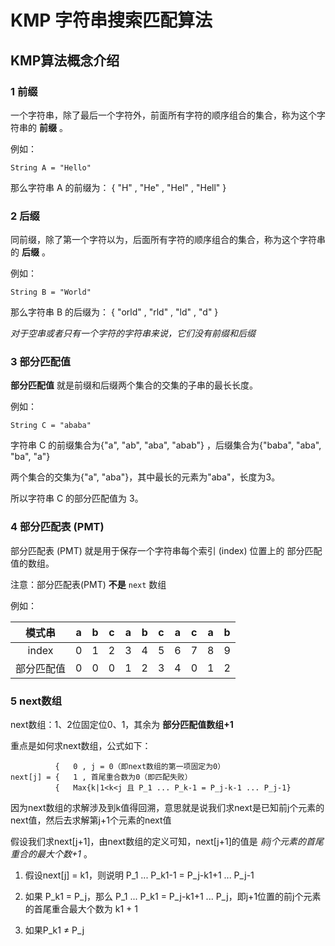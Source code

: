 # KMP 字符串搜索匹配算法

## KMP算法概念介绍

### 1 前缀

一个字符串，除了最后一个字符外，前面所有字符的顺序组合的集合，称为这个字符串的 **前缀** 。

例如：
```
String A = "Hello"
```

那么字符串 A 的前缀为： { "H" , "He" , "Hel" , "Hell" }

### 2 后缀

同前缀，除了第一个字符以为，后面所有字符的顺序组合的集合，称为这个字符串的 **后缀** 。

例如：
```
String B = "World"
```

那么字符串 B 的后缀为： { "orld" , "rld" , "ld" , "d" }

*对于空串或者只有一个字符的字符串来说，它们没有前缀和后缀*

### 3 部分匹配值

**部分匹配值** 就是前缀和后缀两个集合的交集的子串的最长长度。

例如：
```
String C = "ababa"
```

字符串 C 的前缀集合为{"a", "ab", "aba", "abab"} ，后缀集合为{"baba", "aba", "ba", "a"}

两个集合的交集为{"a", "aba"}，其中最长的元素为"aba"，长度为3。

所以字符串 C 的部分匹配值为 3。

### 4 部分匹配表 (PMT)

部分匹配表 (PMT) 就是用于保存一个字符串每个索引 (index) 位置上的 部分匹配值的数组。

注意：部分匹配表(PMT) **不是**  `next` 数组

例如：

|   模式串   | a | b | c | a | b | c | a | c | a | b |
|:----------:|:-:|:-:|:-:|:-:|:-:|:-:|:-:|:-:|:-:|:-:|
|   index    | 0 | 1 | 2 | 3 | 4 | 5 | 6 | 7 | 8 | 9 |
| 部分匹配值 | 0 | 0 | 0 | 1 | 2 | 3 | 4 | 0 | 1 | 2 |


### 5 next数组

next数组：1、2位固定位0、1，其余为 **部分匹配值数组+1**

重点是如何求next数组，公式如下：
```
          {   0 , j = 0（即next数组的第一项固定为0）
next[j] = {   1 , 首尾重合数为0（即匹配失败）
          {   Max{k|1<k<j 且 P_1 ... P_k-1 = P_j-k-1 ... P_j-1}
```

因为next数组的求解涉及到k值得回溯，意思就是说我们求next是已知前j个元素的next值，然后去求解第j+1个元素的next值

假设我们求next[j+1]，由next数组的定义可知，next[j+1]的值是 *前j个元素的首尾重合的最大个数+1* 。

1. 假设next[j] = k1，则说明 P_1 ... P_k1-1 = P_j-k1+1 ... P_j-1

2. 如果 P_k1 = P_j，那么 P_1 ... P_k1 = P_j-k1+1 ... P_j，即j+1位置的前j个元素的首尾重合最大个数为 k1 + 1

3. 如果P_k1 ≠ P_j